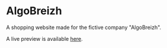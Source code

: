 # AlgoBreizh
A shopping website made for the fictive company "AlgoBreizh".

A live preview is available [here](https://algobreizh.store).
